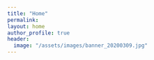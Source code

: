 ```yaml
---
title: "Home"
permalink: 
layout: home
author_profile: true
header:
  image: "/assets/images/banner_20200309.jpg"
---
```

